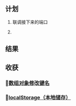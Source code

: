 ## 计划

1. 联调接下来的端口

2. 

## 结果

## 收获

### :gem:[数组对象修改键名](https://blog.csdn.net/A13330069275/article/details/81661514)

### :gem:[localStorage（本地储存）](https://blog.csdn.net/blackhehaha/article/details/90106216)




